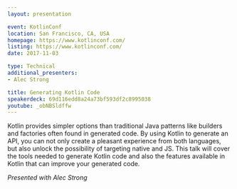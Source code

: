 ```yaml
---
layout: presentation

event: KotlinConf
location: San Francisco, CA, USA
homepage: https://www.kotlinconf.com/
listing: https://www.kotlinconf.com/
date: 2017-11-03

type: Technical
additional_presenters:
- Alec Strong

title: Generating Kotlin Code
speakerdeck: 69d116edd8a24a73bf593df2c8995038
youtube: _obNBSldffw
---
```


Kotlin provides simpler options than traditional Java patterns like builders and factories often found in generated code. By using Kotlin to generate an API, you can not only create a pleasant experience from both languages, but also unlock the possibility of targeting native and JS. This talk will cover the tools needed to generate Kotlin code and also the features available in Kotlin that can improve your generated code.

_Presented with Alec Strong_